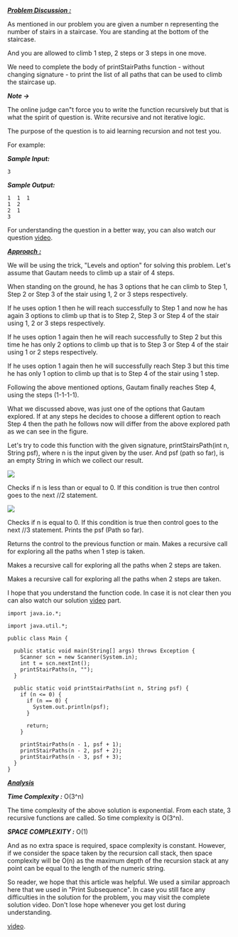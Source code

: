 <i style="text-decoration:underline"><b>Problem Discussion :</b></i>

As mentioned in our problem you are given a number n representing the number of stairs in a staircase. You are standing at the bottom of the staircase. 

And you are allowed to climb 1 step, 2 steps or 3 steps in one move.

We need to complete the body of printStairPaths function - without changing signature - to print the list of all paths that can be used to climb the staircase up.

<i><b>Note -> </b></i>

The online judge can"t force you to write the function recursively but that is what the spirit of question is. Write recursive and not iterative logic. 

The purpose of the question is to aid learning recursion and not test you.

For example:

<i><b>Sample Input: </b></i>
```
3
```

<i><b>Sample Output: </b></i>
```
1  1  1 
1  2 
2  1 
3 
```
For understanding the question in a better way, you can also watch our question [video](https://youtu.be/JxIoGHzzoW8).

<i style="text-decoration:underline"><b>Approach :</b></i>

We will be using the trick, "Levels and option" for solving this problem. Let's assume that Gautam needs to climb up a stair of 4 steps.

When standing on the ground, he has 3 options that he can climb to Step 1, Step 2 or Step 3 of the stair using 1, 2 or 3 steps respectively.

If he uses option 1 then he will reach successfully to Step 1 and now he has again 3 options to climb up that is to Step 2, Step 3 or Step 4 of the stair using 1, 2 or 3 steps respectively.

If he uses option 1 again then he will reach successfully to Step 2 but this time he has only 2 options to climb up that is to Step 3 or Step 4 of the stair using 1 or 2 steps respectively.

If he uses option 1 again then he will successfully reach Step 3 but this time he has only 1 option to climb up that is to Step 4 of the stair using 1 step.

Following the above mentioned options, Gautam finally reaches Step 4, using the steps (1-1-1-1).

What we discussed above, was just one of the options that Gautam explored. If at any steps he decides to choose a different option to reach Step 4 then the path he follows now will differ from the above explored path as we can see in the figure.

Let's try to code this function with the given signature, printStairsPath(int n, String psf), where n is the input given by the user. And psf (path so far), is an empty String in which we collect our result.

<img src="https://pepvids.sgp1.cdn.digitaloceanspaces.com/articles/print_stairs_paths/print_stairs_paths_1.png">

Checks if n is less than or equal to 0. If this condition is true then control goes to the next //2 statement.

<img src="https://pepvids.sgp1.cdn.digitaloceanspaces.com/articles/print_stairs_paths/print_stairs_paths_2.png">

Checks if n is equal to 0. If this condition is true then control goes to the next //3 statement.
Prints the psf (Path so far).

Returns the control to the previous function or main.
Makes a recursive call for exploring all the paths when 1 step is taken.

Makes a recursive call for exploring all the paths when 2 steps are taken.

Makes a recursive call for exploring all the paths when 2 steps are taken.

I hope that you understand the function code. In case it is not clear then you can also watch our solution [video](https://youtu.be/NEuYcztalew) part.

```
import java.io.*;

import java.util.*;

public class Main {

  public static void main(String[] args) throws Exception {
    Scanner scn = new Scanner(System.in);
    int t = scn.nextInt();
    printStairPaths(n, "");
  }

  public static void printStairPaths(int n, String psf) {
    if (n <= 0) {
      if (n == 0) {
        System.out.println(psf);
      }

      return;
    }

    printStairPaths(n - 1, psf + 1);
    printStairPaths(n - 2, psf + 2);
    printStairPaths(n - 3, psf + 3);
  }
}
```

<i style="text-decoration:underline"><b>Analysis</b></i>

<i><b>Time Complexity :</b></i>
O(3^n)

The time complexity of the above solution is exponential. From each state, 3 recursive functions are called. So time complexity is O(3^n).

<i><b>SPACE COMPLEXITY :</b></i>
O(1)

And as no extra space is required, space complexity is constant. However, if we consider the space taken by the recursion call stack, then space complexity will be O(n) as the maximum depth of the recursion stack at any point can be equal to the length of the numeric string.

So reader, we hope that this article was helpful. We used a similar approach here that we used in "Print Subsequence". In case you still face any difficulties in the solution for the problem, you may visit the complete solution video. Don't lose hope whenever you get lost during understanding.

[video](https://youtu.be/NEuYcztalew).

